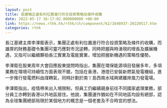 ```yaml
---
layout: post
title: 長建稱正處有利位置進行符合投資策略及條件收購
date: 2022-05-17 16:17:02.000000000 +08:00
link: https://news.rthk.hk/rthk/ch/component/k2/1648937-20220517.htm
categories: rthk
---
```


長江基建主席李澤鉅表示，集團正處有利位置進行符合投資策略及條件的收購，而雄厚的財務基礎令集團可靈巧應對巿況逆轉，同時把握與時湧現的增長及擴展機遇，又指可以繼續夥拍長江實業及電能實業，增加把握新機遇的策略性優勢。

李澤鉅在股東周年大會回應股東提問時指出，集團在環保能源項目發展多年，多項業務在環境可持續性方面表現不錯，包括在香港，港燈已安裝新燃氣發電機組，進一步推行發電燃料由煤轉氣，同時計劃於南丫島西南水域興建離岸風力發電場。

李澤鉅指出，疫情帶來出入境限制，但員工仍繼續親身前往不同國家處理業務，部分員工亦轉到香港以外地區居住。他說，集團運作猶如在不同地區均設有總部，認為全球集團總部局限於某個地方的概念是一個老套及不合時宜的想法。
